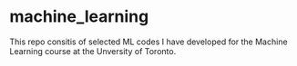 # machine_learning
This repo consitis of selected ML codes I have developed for the Machine Learning course at the Unversity of Toronto.
